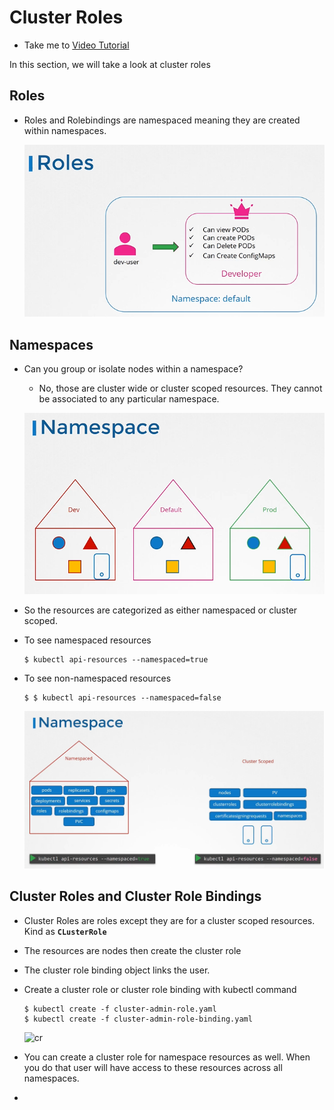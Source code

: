 # Cluster Roles
  - Take me to [Video Tutorial](https://kodekloud.com/courses/539883/lectures/9808263)
  
In this section, we will take a look at cluster roles

## Roles
- Roles and Rolebindings are namespaced meaning they are created within namespaces.
  
  ![roles](../../images/roles.PNG)
  
## Namespaces
- Can you group or isolate nodes within  a namespace?
  - No, those are cluster wide or cluster scoped resources. They cannot be associated to any particular namespace.
  
  ![namespace](../../images/namespace.PNG)
  
- So the resources are categorized as either namespaced or cluster scoped.
  
- To see namespaced resources
  ```
  $ kubectl api-resources --namespaced=true
  ```
- To see non-namespaced resources
  ```
  $ $ kubectl api-resources --namespaced=false
  ```
  
  ![namespace1](../../images/namespace1.PNG)
  
## Cluster Roles and Cluster Role Bindings
- Cluster Roles are roles except they are for a cluster scoped resources. Kind as **`CLusterRole`** 
- The resources are nodes then create the cluster role
- The cluster role binding object links the user.
- Create a cluster role or cluster role binding with kubectl command
  ```
  $ kubectl create -f cluster-admin-role.yaml
  $ kubectl create -f cluster-admin-role-binding.yaml
  ```
  
  ![cr](../../images/cr.PNG)
  
- You can create a cluster role for namespace resources as well. When you do that user will have access to these resources across all namespaces.
- 
  
  
